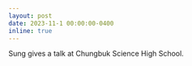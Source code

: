 ```yaml
---
layout: post
date: 2023-11-1 00:00:00-0400
inline: true
---
```


Sung gives a talk at Chungbuk Science High School.